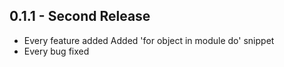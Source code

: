 ## 0.1.1 - Second Release
* Every feature added
Added 'for object in module do' snippet
* Every bug fixed
